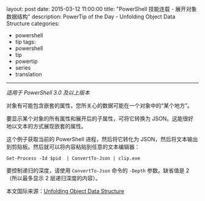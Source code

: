 layout: post
date: 2015-03-12 11:00:00
title: "PowerShell 技能连载 - 展开对象数据结构"
description: PowerTip of the Day - Unfolding Object Data Structure
categories:
- powershell
- tip
tags:
- powershell
- tip
- powertip
- series
- translation
---
_适用于 PowerShell 3.0 及以上版本_

对象有可能包含嵌套的属性，您所关心的数据可能在一个对象中的“某个地方”。

要显示某个对象的所有属性和展开后的子属性，可将它转换为 JSON。这能很好地以文本的方式展现嵌套的属性。

这个例子获取当前的 PowerShell 进程，然后将它转化为 JSON，然后将文本输出到剪贴板。然后就可以将内容粘贴到任意的文本编辑器：

    Get-Process -Id $pid  | ConvertTo-Json | clip.exe

要控制递归的深度，请使用 `ConvertTo-Json` 命令的 `-Depth` 参数。缺省值是 2（所以最多显示 2 层递归深度的内容）。

<!--more-->
本文国际来源：[Unfolding Object Data Structure](http://community.idera.com/powershell/powertips/b/tips/posts/unfolding-object-data-structure)
